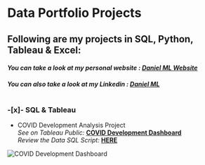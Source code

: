 # Data Portfolio Projects
## Following are my projects in SQL, Python, Tableau & Excel: <br />
#### *You can take a look at my personal website : [Daniel ML Website](https://daniel-ml.webflow.io/)* <br /> 
#### *You can also take a look at my Linkedin : [Daniel ML](https://www.linkedin.com/in/dani-ml/)* <br /> <br />



### -[x]- **SQL & Tableau** 
  - COVID Development Analysis Project<br />
*See on Tableau Public:* **[COVID Development Dashboard](https://public.tableau.com/views/CovidDashboard_17126513239640/Dashboard1?:language=en-US&:sid=&:display_count=n&:origin=viz_share_link)**<br />
*Review the Data SQL Script:* **[HERE](https://github.com/dmera/DataPortfolio/blob/main/Covid%20Data%20Project.sql)**<br />

![COVID Development Dashboard](https://github.com/dmera/DataPortfolio/assets/15237744/cd15f0dd-be8c-41a7-ba56-6133bdca857a)
